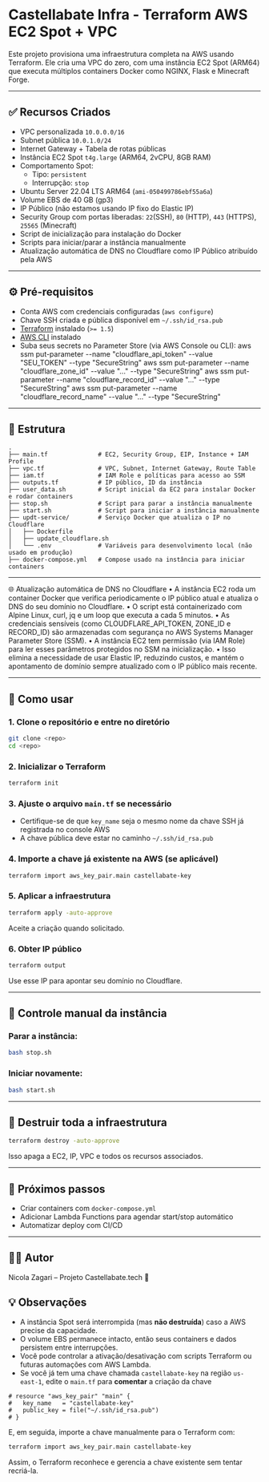 
# Castellabate Infra - Terraform AWS EC2 Spot + VPC

Este projeto provisiona uma infraestrutura completa na AWS usando Terraform. Ele cria uma VPC do zero, com uma instância EC2 Spot (ARM64) que executa múltiplos containers Docker como NGINX, Flask e Minecraft Forge.

---

## ✅ Recursos Criados

- VPC personalizada `10.0.0.0/16`
- Subnet pública `10.0.1.0/24`
- Internet Gateway + Tabela de rotas públicas
- Instância EC2 Spot `t4g.large` (ARM64, 2vCPU, 8GB RAM)
- Comportamento Spot:
  - Tipo: `persistent`
  - Interrupção: `stop`
- Ubuntu Server 22.04 LTS ARM64 (`ami-050499786ebf55a6a`)
- Volume EBS de 40 GB (gp3)
- IP Público (não estamos usando IP fixo do Elastic IP)
- Security Group com portas liberadas: `22`(SSH), `80` (HTTP), `443` (HTTPS), `25565` (Minecraft)
- Script de inicialização para instalação do Docker
- Scripts para iniciar/parar a instância manualmente
- Atualização automática de DNS no Cloudflare como IP Público atribuído pela AWS

---

## ⚙️ Pré-requisitos

- Conta AWS com credenciais configuradas (`aws configure`)
- Chave SSH criada e pública disponível em `~/.ssh/id_rsa.pub`
- [Terraform](https://developer.hashicorp.com/terraform/install) instalado (`>= 1.5`)
- [AWS CLI](https://docs.aws.amazon.com/cli/latest/userguide/install-cliv2.html) instalado
- Suba seus secrets no Parameter Store (via AWS Console ou CLI):
aws ssm put-parameter --name "cloudflare_api_token" --value "SEU_TOKEN" --type "SecureString"
aws ssm put-parameter --name "cloudflare_zone_id" --value "..." --type "SecureString"
aws ssm put-parameter --name "cloudflare_record_id" --value "..." --type "SecureString"
aws ssm put-parameter --name "cloudflare_record_name" --value "..." --type "SecureString"

---

## 📁 Estrutura

```
.
├── main.tf              # EC2, Security Group, EIP, Instance + IAM Profile
├── vpc.tf               # VPC, Subnet, Internet Gateway, Route Table
├── iam.tf               # IAM Role e políticas para acesso ao SSM
├── outputs.tf           # IP público, ID da instância
├── user_data.sh         # Script inicial da EC2 para instalar Docker e rodar containers
├── stop.sh              # Script para parar a instância manualmente
├── start.sh             # Script para iniciar a instância manualmente
├── updt-service/        # Serviço Docker que atualiza o IP no Cloudflare
│   ├── Dockerfile
│   ├── update_cloudflare.sh
│   └── .env             # Variáveis para desenvolvimento local (não usado em produção)
├── docker-compose.yml   # Compose usado na instância para iniciar containers
```

---

🌐 Atualização automática de DNS no Cloudflare
	•	A instância EC2 roda um container Docker que verifica periodicamente o IP público atual e atualiza o DNS do seu domínio no Cloudflare.
	•	O script está containerizado com Alpine Linux, curl, jq e um loop que executa a cada 5 minutos.
	•	As credenciais sensíveis (como CLOUDFLARE_API_TOKEN, ZONE_ID e RECORD_ID) são armazenadas com segurança no AWS Systems Manager Parameter Store (SSM).
	•	A instância EC2 tem permissão (via IAM Role) para ler esses parâmetros protegidos no SSM na inicialização.
	•	Isso elimina a necessidade de usar Elastic IP, reduzindo custos, e mantém o apontamento de domínio sempre atualizado com o IP público mais recente.
  
---

## 🚀 Como usar

### 1. Clone o repositório e entre no diretório

```bash
git clone <repo>
cd <repo>
```

### 2. Inicializar o Terraform

```bash
terraform init
```

### 3. Ajuste o arquivo `main.tf` se necessário

- Certifique-se de que `key_name` seja o mesmo nome da chave SSH já registrada no console AWS
- A chave pública deve estar no caminho `~/.ssh/id_rsa.pub`

### 4. Importe a chave já existente na AWS (se aplicável)

```bash
terraform import aws_key_pair.main castellabate-key
```

### 5. Aplicar a infraestrutura

```bash
terraform apply -auto-approve
```

Aceite a criação quando solicitado.

### 6. Obter IP público

```bash
terraform output
```

Use esse IP para apontar seu domínio no Cloudflare.

---

## 🧃 Controle manual da instância

### Parar a instância:

```bash
bash stop.sh
```

### Iniciar novamente:

```bash
bash start.sh
```

---

## 🧹 Destruir toda a infraestrutura

```bash
terraform destroy -auto-approve
```

Isso apaga a EC2, IP, VPC e todos os recursos associados.

---

## 📌 Próximos passos

- Criar containers com `docker-compose.yml`
- Adicionar Lambda Functions para agendar start/stop automático
- Automatizar deploy com CI/CD

---

## 🧑‍💻 Autor

Nicola Zagari – Projeto Castellabate.tech 🚀


## 💡 Observações

- A instância Spot será interrompida (mas **não destruída**) caso a AWS precise da capacidade.
- O volume EBS permanece intacto, então seus containers e dados persistem entre interrupções.
- Você pode controlar a ativação/desativação com scripts Terraform ou futuras automações com AWS Lambda.
- Se você já tem uma chave chamada `castellabate-key` na região `us-east-1`, edite o `main.tf` para **comentar** a criação da chave
```hcl
# resource "aws_key_pair" "main" {
#   key_name   = "castellabate-key"
#   public_key = file("~/.ssh/id_rsa.pub")
# }
```

E, em seguida, importe a chave manualmente para o Terraform com:

```bash
terraform import aws_key_pair.main castellabate-key
```

Assim, o Terraform reconhece e gerencia a chave existente sem tentar recriá-la.
